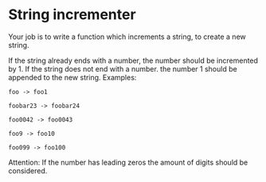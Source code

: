 # String incrementer

Your job is to write a function which increments a string, to create a new string.

If the string already ends with a number, the number should be incremented by 1.
If the string does not end with a number. the number 1 should be appended to the new string.
Examples:
```
foo -> foo1

foobar23 -> foobar24

foo0042 -> foo0043

foo9 -> foo10

foo099 -> foo100
```
Attention: If the number has leading zeros the amount of digits should be considered.

